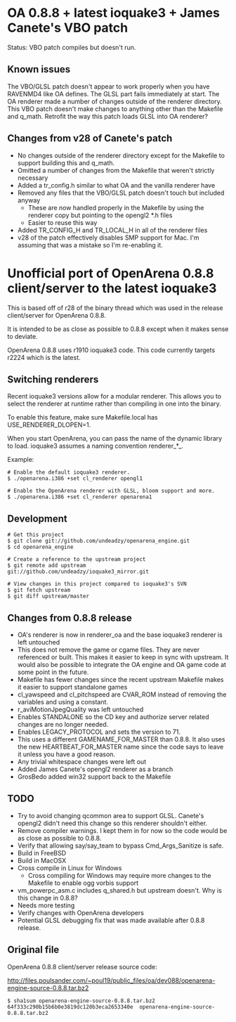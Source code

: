OA 0.8.8 + latest ioquake3 + James Canete's VBO patch
=====================================================

Status: VBO patch compiles but doesn't run.

Known issues
------------

The VBO/GLSL patch doesn't appear to work properly when you have RAVENMD4 like OA defines.
The GLSL part fails immediately at start.
The OA renderer made a number of changes outside of the renderer directory.
   This VBO patch doesn't make changes to anything other than the Makefile and q_math.
   Retrofit the way this patch loads GLSL into OA renderer?

Changes from v28 of Canete's patch
----------------------------------

* No changes outside of the renderer directory except for the Makefile to support
  building this and q_math.
* Omitted a number of changes from the Makefile that weren't strictly necessary
* Added a tr_config.h similar to what OA and the vanilla renderer have
* Removed any files that the VBO/GLSL patch doesn't touch but included anyway
  - These are now handled properly in the Makefile by using the renderer copy
    but pointing to the opengl2 *.h files
  - Easier to reuse this way
* Added TR_CONFIG_H and TR_LOCAL_H in all of the renderer files
* v28 of the patch effectively disables SMP support for Mac.  I'm assuming
  that was a mistake so I'm re-enabling it.


Unofficial port of OpenArena 0.8.8 client/server to the latest ioquake3
=======================================================================

This is based off of r28 of the binary thread which was used in the release
client/server for OpenArena 0.8.8.

It is intended to be as close as possible to 0.8.8 except when it makes
sense to deviate.

OpenArena 0.8.8 uses r1910 ioquake3 code.  This code currently targets
r2224 which is the latest.

Switching renderers
-------------------

Recent ioquake3 versions allow for a modular renderer.  This allows you to
select the renderer at runtime rather than compiling in one into the binary.

To enable this feature, make sure Makefile.local has USE_RENDERER_DLOPEN=1.

When you start OpenArena, you can pass the name of the dynamic library to
load.  ioquake3 assumes a naming convention renderer_*_.

Example:

    # Enable the default ioquake3 renderer.
    $ ./openarena.i386 +set cl_renderer opengl1

    # Enable the OpenArena renderer with GLSL, bloom support and more.
    $ ./openarena.i386 +set cl_renderer openarena1

Development
-----------

    # Get this project
    $ git clone git://github.com/undeadzy/openarena_engine.git
    $ cd openarena_engine

    # Create a reference to the upstream project
    $ git remote add upstream git://github.com/undeadzy/ioquake3_mirror.git

    # View changes in this project compared to ioquake3's SVN
    $ git fetch upstream
    $ git diff upstream/master

Changes from 0.8.8 release
--------------------------

* OA's renderer is now in renderer_oa and the base ioquake3 renderer is left
  untouched
* This does not remove the game or cgame files.  They are never referenced or
  built.  This makes it easier to keep in sync with upstream.  It would also
  be possible to integrate the OA engine and OA game code at some point in the
  future.
* Makefile has fewer changes since the recent upstream Makefile makes it easier
  to support standalone games
* cl_yawspeed and cl_pitchspeed are CVAR_ROM instead of removing the variables
  and using a constant.
* r_aviMotionJpegQuality was left untouched
* Enables STANDALONE so the CD key and authorize server related changes are
  no longer needed.
* Enables LEGACY_PROTOCOL and sets the version to 71.
* This uses a different GAMENAME_FOR_MASTER than 0.8.8.  It also uses the new
  HEARTBEAT_FOR_MASTER name since the code says to leave it unless you have a
  good reason.
* Any trivial whitespace changes were left out
* Added James Canete's opengl2 renderer as a branch
* GrosBedo added win32 support back to the Makefile

TODO
----

* Try to avoid changing qcommon area to support GLSL.  Canete's opengl2
  didn't need this change so this renderer shouldn't either.
* Remove compiler warnings.  I kept them in for now so the code would be
  as close as possible to 0.8.8.
* Verify that allowing say/say_team to bypass Cmd_Args_Sanitize is safe.
* Build in FreeBSD
* Build in MacOSX
* Cross compile in Linux for Windows
  - Cross compiling for Windows may require more changes to the Makefile to
    enable ogg vorbis support
* vm_powerpc_asm.c includes q_shared.h but upstream doesn't.  Why is this
  change in 0.8.8?
* Needs more testing
* Verify changes with OpenArena developers
* Potential GLSL debugging fix that was made available after 0.8.8 release.

Original file
-------------

OpenArena 0.8.8 client/server release source code:

http://files.poulsander.com/~poul19/public_files/oa/dev088/openarena-engine-source-0.8.8.tar.bz2

    $ sha1sum openarena-engine-source-0.8.8.tar.bz2
    64f333c290b15b6b0e3819dc120b3eca2653340e  openarena-engine-source-0.8.8.tar.bz2

